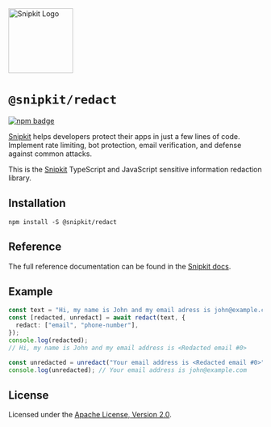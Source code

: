 <a href="https://snipkit.khulnasoft.com" target="_snipkit-home">
  <picture>
    <source media="(prefers-color-scheme: dark)" srcset="https://snipkit.khulnasoft.com/logo/snipkit-dark-lockup-voyage-horizontal.svg">
    <img src="https://snipkit.khulnasoft.com/logo/snipkit-light-lockup-voyage-horizontal.svg" alt="Snipkit Logo" height="128" width="auto">
  </picture>
</a>

# `@snipkit/redact`

<p>
  <a href="https://www.npmjs.com/package/@snipkit/redact">
    <picture>
      <source media="(prefers-color-scheme: dark)" srcset="https://img.shields.io/npm/v/%40snipkit%2Fredact?style=flat-square&label=%E2%9C%A6Aj&labelColor=000000&color=5C5866">
      <img alt="npm badge" src="https://img.shields.io/npm/v/%40snipkit%2Fredact?style=flat-square&label=%E2%9C%A6Aj&labelColor=ECE6F0&color=ECE6F0">
    </picture>
  </a>
</p>

[Snipkit][snipkit] helps developers protect their apps in just a few lines of
code. Implement rate limiting, bot protection, email verification, and defense
against common attacks.

This is the [Snipkit][snipkit] TypeScript and JavaScript sensitive information
redaction library.

## Installation

```shell
npm install -S @snipkit/redact
```

## Reference

The full reference documentation can be found in the [Snipkit docs][redact-ref].

## Example

```typescript
const text = "Hi, my name is John and my email adress is john@example.com";
const [redacted, unredact] = await redact(text, {
  redact: ["email", "phone-number"],
});
console.log(redacted);
// Hi, my name is John and my email address is <Redacted email #0>

const unredacted = unredact("Your email address is <Redacted email #0>");
console.log(unredacted); // Your email address is john@example.com
```

## License

Licensed under the [Apache License, Version 2.0][apache-license].

[snipkit]: https://snipkit.khulnasoft.com
[redact-ref]: https://docs-snipkit.khulnasoft.com/redact/reference
[apache-license]: http://www.apache.org/licenses/LICENSE-2.0
